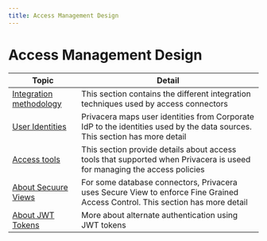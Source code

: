```yaml
---
title: Access Management Design
---
```


# Access Management Design

| Topic                                            | Detail                                                                                                                        |
|--------------------------------------------------|-------------------------------------------------------------------------------------------------------------------------------|
| [Integration methodology](integrations/index.md) | This section contains the different integration techniques used by access connectors                                          |
| [User Identities](user_identities.md)            | Privacera maps user identities from Corporate IdP to the identities used by the data sources. This section has more detail    |
| [Access tools](access_tools.md)                  | This section provide details about access tools that supported when Privacera is useed for managing the access policies       |
| [About Secuure Views](about_secure_views.md)     | For some database connectors, Privacera uses Secure View to enforce Fine Grained Access Control. This section has more detail |
| [About JWT Tokens](about_jwt_tokens.md)          | More about alternate authentication using JWT tokens                                                                          |